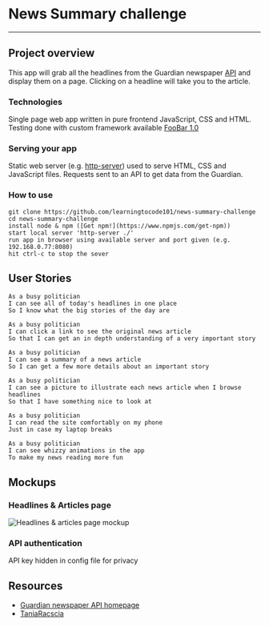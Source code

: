 # News Summary challenge
------------------------
## Project overview

This app will grab all the headlines from the Guardian newspaper [API](https://open-platform.theguardian.com/documentation/) and display them on a page.  Clicking on a headline will take you to the article.

### Technologies

Single page web app written in pure frontend JavaScript, CSS and HTML.  
Testing done with custom framework available [FooBar 1.0](https://github.com/learningtocode101/custom_framework)

### Serving your app

Static web server (e.g. [http-server](https://www.npmjs.com/package/http-server)) used to serve HTML, CSS and JavaScript files. Requests sent to an API to get data from the Guardian.

### How to use
```
git clone https://github.com/learningtocode101/news-summary-challenge
cd news-summary-challenge
install node & npm ([Get npm!](https://www.npmjs.com/get-npm))
start local server 'http-server ./'
run app in browser using available server and port given (e.g. 192.168.0.77:8080)
hit ctrl-c to stop the sever
```

## User Stories

```
As a busy politician
I can see all of today's headlines in one place
So I know what the big stories of the day are
```

```
As a busy politician
I can click a link to see the original news article
So that I can get an in depth understanding of a very important story
```

```
As a busy politician
I can see a summary of a news article
So I can get a few more details about an important story
```

```
As a busy politician
I can see a picture to illustrate each news article when I browse headlines
So that I have something nice to look at
```

```
As a busy politician
I can read the site comfortably on my phone
Just in case my laptop breaks
```

```
As a busy politician
I can see whizzy animations in the app
To make my news reading more fun
```

## Mockups

### Headlines & Articles page

![Headlines & articles page mockup](https://s3.amazonaws.com/assets.mockflow.com/app/wireframepro/company/C7ffb35d05c2e41edaf8e6a67f82eab02/projects/Mc64316e809079116af5ac6334f6b46e51547045656488/pages/D921b927239690a24a4ce7044dfba830c/image/D921b927239690a24a4ce7044dfba830c.png)

### API authentication

API key hidden in config file for privacy

## Resources

* [Guardian newspaper API homepage](http://open-platform.theguardian.com/documentation/)
* [TaniaRacscia](https://www.taniarascia.com/how-to-connect-to-an-api-with-javascript/)
